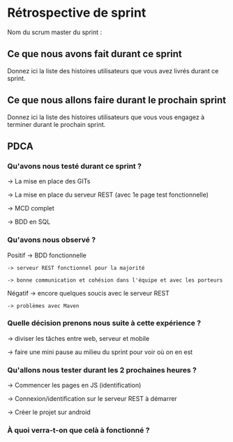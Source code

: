 # Rétrospective de sprint

Nom du scrum master du sprint : 

## Ce que nous avons fait durant ce sprint

Donnez ici la liste des histoires utilisateurs que vous avez livrés durant ce sprint.

## Ce que nous allons faire durant le prochain sprint

Donnez ici la liste des histoires utilisateurs que vous vous engagez à terminer durant le prochain sprint.

## PDCA 
### Qu'avons nous testé durant ce sprint ? 

-> La mise en place des GITs

-> La mise en place du serveur REST (avec 1e page test fonctionnelle)

-> MCD complet

-> BDD en SQL

### Qu'avons nous observé ? 

Positif -> BDD fonctionnelle

	-> serveur REST fonctionnel pour la majorité
	
	-> bonne communication et cohésion dans l'équipe et avec les porteurs


Négatif -> encore quelques soucis avec le serveur REST

	-> problèmes avec Maven

### Quelle décision prenons nous suite à cette expérience ? 

-> diviser les tâches entre web, serveur et mobile

-> faire une mini pause au milieu du sprint pour voir où on en est

### Qu'allons nous tester durant les 2 prochaines heures ? 

-> Commencer les pages en JS (identification)

-> Connexion/identification sur le serveur REST à démarrer

-> Créer le projet sur android

### À quoi verra-t-on que celà à fonctionné ?


